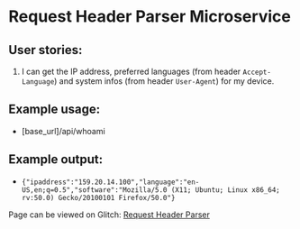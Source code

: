 # Request Header Parser Microservice

## User stories:
1. I can get the IP address, preferred languages (from header `Accept-Language`) and system infos (from header `User-Agent`) for my device.

## Example usage:
* [base_url]/api/whoami

## Example output:
* `{"ipaddress":"159.20.14.100","language":"en-US,en;q=0.5","software":"Mozilla/5.0 (X11; Ubuntu; Linux x86_64; rv:50.0) Gecko/20100101 Firefox/50.0"}`

Page can be viewed on Glitch: [Request Header Parser](https://star-fragrant-leek.glitch.me)